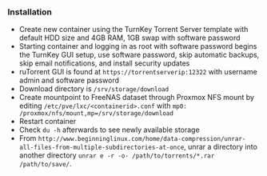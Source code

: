 ### Installation 
  - Create new container using the TurnKey Torrent Server template with default HDD size and 4GB RAM, 1GB swap with software password
  - Starting container and logging in as root with software password begins the TurnKey GUI setup, use software password, skip automatic backups, skip email notifications, and install security updates
  - ruTorrent GUI is found at `https://torrentserverip:12322` with username admin and software password
  - Download directory is `/srv/storage/download`
  - Create mountpoint to FreeNAS dataset through Proxmox NFS mount by editing `/etc/pve/lxc/<containerid>.conf` with `mp0: /proxmox/nfs/mount,mp=/srv/storage/download`
  - Restart container
  - Check `du -h` afterwards to see newly available storage
  - From `http://www.beginninglinux.com/home/data-compression/unrar-all-files-from-multiple-subdirectories-at-once`, unrar a directory into another directory `unrar e -r -o- /path/to/torrents/*.rar /path/to/save/`.